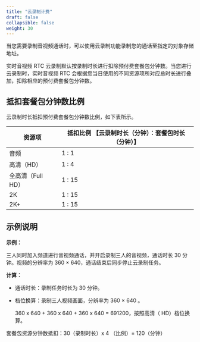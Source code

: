 ```yaml
---
title: "云录制计费"
draft: false
collapsible: false
weight: 30
---
```


当您需要录制音视频通话时，可以使用云录制功能录制您的通话至指定的对象存储地址。

实时音视频 RTC 云录制默认按录制时长进行扣除预付费套餐包分钟数。当您进行云录制时，实时音视频 RTC 会根据您当日使用的不同资源项所对应总时长进行叠加，扣除相应的预付费套餐包分钟数。

## 抵扣套餐包分钟数比例

云录制时长抵扣预付费套餐包分钟数比例，如下表所示。

| 资源项            | 抵扣比例 【云录制时长（分钟）：套餐包时长（分钟）】 |
| ----------------- | --------------------------------------------------- |
| 音频              | 1 : 1                                               |
| 高清（HD）        | 1 : 4                                               |
| 全高清（Full HD） | 1 : 15                                              |
| 2K                | 1 : 15                                              |
| 2K+               | 1 : 15                                              |

## 示例说明

**示例：**

三人同时加入频道进行音视频通话，并开启录制三人的音视频，通话时长 30 分钟。视频的分辨率为 360 × 640，通话结束后同步停止云录制任务。

**计算：**

- 通话时长：录制任务时长为 30 分钟。

- 档位换算：录制三人视频画面，分辨率为 360 × 640 。

  360 x 640 + 360 x 640 + 360 x 640 = 691200，按照高清（ HD）档位换算。

套餐包资源分钟数抵扣：30（录制时长）x 4 （比例）= 120（分钟）




